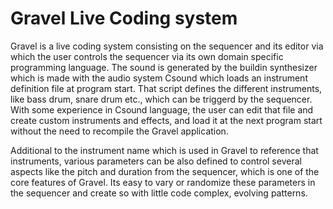 # Gravel Live Coding system

Gravel is a live coding system consisting on the sequencer and its editor via which the user controls the sequencer via its own domain specific programming language. The sound is generated by the buildin synthesizer which is made with the audio system Csound which loads an instrument definition file at program start. That script defines the different instruments, like bass drum, snare drum etc., which can be triggerd by the sequencer. With some experience in Csound language, the user can edit that file and create custom instruments and effects, and load it at the next program start without the need to recompile the Gravel application.

Additional to the instrument name which is used in Gravel to reference that instruments, various parameters can be also defined to control several aspects like the pitch and duration from the sequencer, which is one of the core features of Gravel. Its easy to vary or randomize these parameters in the sequencer and create so with little code complex, evolving patterns.

